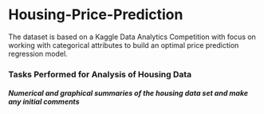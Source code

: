 # Housing-Price-Prediction
The dataset is based on a Kaggle Data Analytics Competition with focus on working with categorical attributes to build an optimal price prediction regression model.

### Tasks Performed for Analysis of Housing Data

##### Numerical and graphical summaries of the housing data set and make any initial comments
